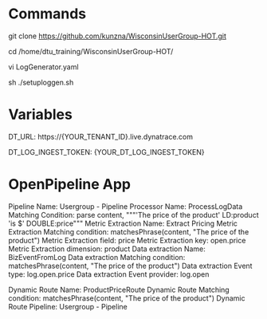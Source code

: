 # Commands

git clone https://github.com/kunzna/WisconsinUserGroup-HOT.git

cd /home/dtu_training/WisconsinUserGroup-HOT/

vi LogGenerator.yaml

sh ./setuploggen.sh

# Variables

DT_URL:  https://{YOUR_TENANT_ID}.live.dynatrace.com

DT_LOG_INGEST_TOKEN:  {YOUR_DT_LOG_INGEST_TOKEN}

# OpenPipeline App

Pipeline Name: Usergroup - Pipeline
Processor Name: ProcessLogData
Matching Condition: parse content, """'The price of the product' LD:product 'is $' DOUBLE:price"""
Metric Extraction Name: Extract Pricing
Metric Extraction Matching condition: matchesPhrase(content, "The price of the product")
Metric Extraction field: price
Metric Extraction key: open.price
Metric Extraction dimension: product
Data extraction Name: BizEventFromLog
Data extraction Matching condition: matchesPhrase(content, "The price of the product")
Data extraction Event type: log.open.price
Data extraction Event provider: log.open

Dynamic Route Name: ProductPriceRoute
Dynamic Route Matching condition: matchesPhrase(content, "The price of the product")
Dynamic Route Pipeline: Usergroup - Pipeline






